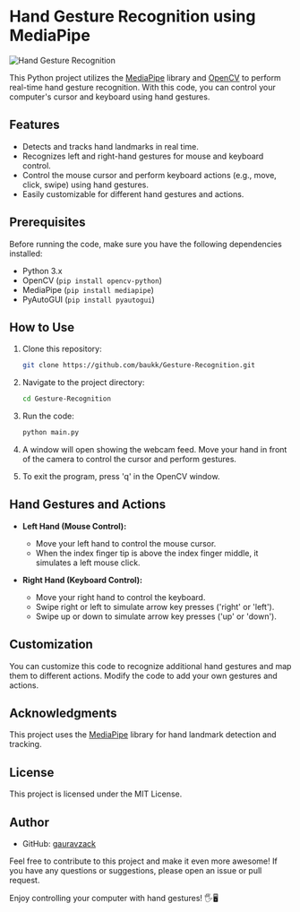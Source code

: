 # Hand Gesture Recognition using MediaPipe

![Hand Gesture Recognition](https://github.com/gauravzack12/gesture-detetction/assets/84471237/3085cdc5-911a-4aa6-81f6-aa4ed892b057)

This Python project utilizes the [MediaPipe](https://mediapipe.dev/) library and [OpenCV](https://opencv.org/) to perform real-time hand gesture recognition. With this code, you can control your computer's cursor and keyboard using hand gestures.

## Features

- Detects and tracks hand landmarks in real time.
- Recognizes left and right-hand gestures for mouse and keyboard control.
- Control the mouse cursor and perform keyboard actions (e.g., move, click, swipe) using hand gestures.
- Easily customizable for different hand gestures and actions.

## Prerequisites

Before running the code, make sure you have the following dependencies installed:

- Python 3.x
- OpenCV (`pip install opencv-python`)
- MediaPipe (`pip install mediapipe`)
- PyAutoGUI (`pip install pyautogui`)

## How to Use

1. Clone this repository:

   ```bash
   git clone https://github.com/baukk/Gesture-Recognition.git
   ```

2. Navigate to the project directory:

   ```bash
   cd Gesture-Recognition
   ```

3. Run the code:

   ```bash
   python main.py
   ```

4. A window will open showing the webcam feed. Move your hand in front of the camera to control the cursor and perform gestures.

5. To exit the program, press 'q' in the OpenCV window.

## Hand Gestures and Actions

- **Left Hand (Mouse Control):**
  - Move your left hand to control the mouse cursor.
  - When the index finger tip is above the index finger middle, it simulates a left mouse click.

- **Right Hand (Keyboard Control):**
  - Move your right hand to control the keyboard.
  - Swipe right or left to simulate arrow key presses ('right' or 'left').
  - Swipe up or down to simulate arrow key presses ('up' or 'down').

## Customization

You can customize this code to recognize additional hand gestures and map them to different actions. Modify the code to add your own gestures and actions.

## Acknowledgments

This project uses the [MediaPipe](https://mediapipe.dev/) library for hand landmark detection and tracking.

## License

This project is licensed under the MIT License.

## Author

- GitHub: [gauravzack](https://github.com/gauravzack12)

Feel free to contribute to this project and make it even more awesome! If you have any questions or suggestions, please open an issue or pull request.

Enjoy controlling your computer with hand gestures! 🖐️🖥️

